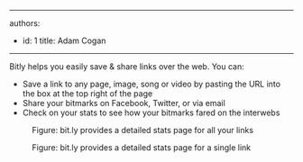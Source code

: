 

---
authors:
  - id: 1
    title: Adam Cogan
---




<span class='intro'> <p>Bitly helps you easily save &amp; share links over the web. You can&#58;</p><ul><li>Save a link to any page, image, song or video by pasting the URL into the box at the top right of the page</li><li>Share your bitmarks on Facebook, Twitter, or via email</li><li>Check on your stats to see how your bitmarks fared on the interwebs</li></ul> </span>

<dl class="image"><dt>
      <img src="/PublishingImages/bitly-stats-general.jpg" alt="" />
   </dt><dd>Figure&#58; bit.ly provides a detailed stats page for all your links</dd></dl><dl class="image"><dt>
      <img src="/PublishingImages/bitly-stats.jpg" alt="" />
   </dt><dd>Figure&#58; bit.ly provides a detailed stats page for a single link</dd></dl>


